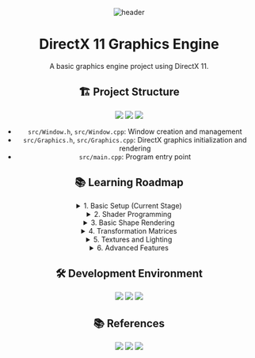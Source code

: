 <div align="center">

![header](https://capsule-render.vercel.app/api?type=transparent&color=39FF14&height=150&section=header&text=DirectX%2011%20Engine&fontSize=70&animation=fadeIn&fontColor=39FF14&desc=Graphics%20Engine%20Project&descSize=25&descAlignY=75)

# DirectX 11 Graphics Engine

A basic graphics engine project using DirectX 11.

## 🏗️ Project Structure
<p align="center">
  <img src="https://img.shields.io/badge/Window_Management-007ACC?style=for-the-badge&logo=windows&logoColor=white"/>
  <img src="https://img.shields.io/badge/DirectX_Graphics-ED1C24?style=for-the-badge&logo=microsoft&logoColor=white"/>
  <img src="https://img.shields.io/badge/Core_Systems-4B32C3?style=for-the-badge&logo=c%2B%2B&logoColor=white"/>
</p>

- `src/Window.h`, `src/Window.cpp`: Window creation and management
- `src/Graphics.h`, `src/Graphics.cpp`: DirectX graphics initialization and rendering
- `src/main.cpp`: Program entry point

## 📚 Learning Roadmap

<details>
<summary>1. Basic Setup (Current Stage)</summary>
<div align="center">

### Core Components
✅ Window Creation  
✅ DirectX Initialization  
✅ Basic Rendering Pipeline Setup

</div>
</details>

<details>
<summary>2. Shader Programming</summary>
<div align="center">

### HLSL Development
✅ Writing Vertex Shaders  
✅ Writing Pixel Shaders  
✅ HLSL Basics

</div>
</details>

<details>
<summary>3. Basic Shape Rendering</summary>
<div align="center">

### Geometry Basics
✅ Vertex Buffer Creation  
✅ Index Buffer Usage  
✅ Drawing Basic Shapes (Points, Lines, Triangles)

</div>
</details>

<details>
<summary>4. Transformation Matrices</summary>
<div align="center">

### 3D Mathematics
✅ World Transformation  
✅ View Transformation  
✅ Projection Transformation  
✅ Camera System Implementation

</div>
</details>

<details>
<summary>5. Textures and Lighting</summary>
<div align="center">

### Visual Enhancement
✅ Texture Loading and Mapping  
✅ Basic Lighting Model Implementation  
✅ Material System Implementation

</div>
</details>

<details>
<summary>6. Advanced Features</summary>
<div align="center">

### Advanced Graphics
✅ Instancing  
✅ Particle Systems  
✅ Post-Processing  
✅ Shadow Rendering

</div>
</details>

## 🛠️ Development Environment
<p align="center">
  <img src="https://img.shields.io/badge/DirectX_11-107C10?style=for-the-badge&logo=xbox&logoColor=white"/>
  <img src="https://img.shields.io/badge/Visual_Studio-5C2D91?style=for-the-badge&logo=visual%20studio&logoColor=white"/>
  <img src="https://img.shields.io/badge/C++-00599C?style=for-the-badge&logo=c%2B%2B&logoColor=white"/>
</p>

## 📚 References
<p align="center">
  <a href="https://docs.microsoft.com/en-us/windows/win32/direct3d11/atoc-dx-graphics-direct3d-11"><img src="https://img.shields.io/badge/DirectX_11_Programming_Guide-0078D4?style=flat-square&logo=microsoft&logoColor=white"/></a>
  <a href="https://docs.microsoft.com/en-us/windows/win32/directx"><img src="https://img.shields.io/badge/MSDN_DirectX_Documentation-0078D4?style=flat-square&logo=microsoft&logoColor=white"/></a>
  <a href="http://www.d3dcoder.net/d3d11.htm"><img src="https://img.shields.io/badge/Frank_Luna's_DirectX_11_Guide-4B32C3?style=flat-square&logo=book&logoColor=white"/></a>
</p>

</div>

